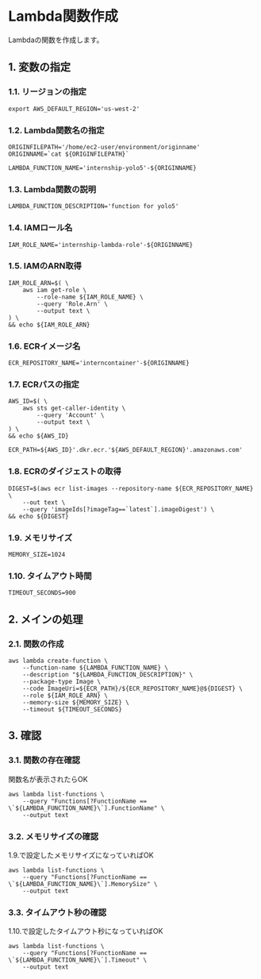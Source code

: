 <!-- omit in toc -->
# Lambda関数作成

Lambdaの関数を作成します。

## 1. 変数の指定

### 1.1. リージョンの指定

    export AWS_DEFAULT_REGION='us-west-2'

### 1.2. Lambda関数名の指定

    ORIGINFILEPATH='/home/ec2-user/environment/originname'
    ORIGINNAME=`cat ${ORIGINFILEPATH}`

    LAMBDA_FUNCTION_NAME='internship-yolo5'-${ORIGINNAME}

### 1.3. Lambda関数の説明

    LAMBDA_FUNCTION_DESCRIPTION='function for yolo5'

### 1.4. IAMロール名

    IAM_ROLE_NAME='internship-lambda-role'-${ORIGINNAME}

### 1.5. IAMのARN取得

    IAM_ROLE_ARN=$( \
        aws iam get-role \
            --role-name ${IAM_ROLE_NAME} \
            --query 'Role.Arn' \
            --output text \
    ) \
    && echo ${IAM_ROLE_ARN}

### 1.6. ECRイメージ名

    ECR_REPOSITORY_NAME='interncontainer'-${ORIGINNAME}

### 1.7. ECRパスの指定

    AWS_ID=$( \
        aws sts get-caller-identity \
            --query 'Account' \
            --output text \
    ) \
    && echo ${AWS_ID}

    ECR_PATH=${AWS_ID}'.dkr.ecr.'${AWS_DEFAULT_REGION}'.amazonaws.com'

### 1.8. ECRのダイジェストの取得

    DIGEST=$(aws ecr list-images --repository-name ${ECR_REPOSITORY_NAME} \
        --out text \
        --query 'imageIds[?imageTag==`latest`].imageDigest') \
    && echo ${DIGEST}

### 1.9. メモリサイズ

    MEMORY_SIZE=1024

### 1.10. タイムアウト時間

    TIMEOUT_SECONDS=900

## 2. メインの処理

### 2.1. 関数の作成

    aws lambda create-function \
        --function-name ${LAMBDA_FUNCTION_NAME} \
        --description "${LAMBDA_FUNCTION_DESCRIPTION}" \
        --package-type Image \
        --code ImageUri=${ECR_PATH}/${ECR_REPOSITORY_NAME}@${DIGEST} \
        --role ${IAM_ROLE_ARN} \
        --memory-size ${MEMORY_SIZE} \
        --timeout ${TIMEOUT_SECONDS}

## 3. 確認

### 3.1. 関数の存在確認

関数名が表示されたらOK

    aws lambda list-functions \
        --query "Functions[?FunctionName == \`${LAMBDA_FUNCTION_NAME}\`].FunctionName" \
        --output text

### 3.2. メモリサイズの確認

1.9.で設定したメモリサイズになっていればOK

    aws lambda list-functions \
        --query "Functions[?FunctionName == \`${LAMBDA_FUNCTION_NAME}\`].MemorySize" \
        --output text

### 3.3. タイムアウト秒の確認

1.10.で設定したタイムアウト秒になっていればOK

    aws lambda list-functions \
        --query "Functions[?FunctionName == \`${LAMBDA_FUNCTION_NAME}\`].Timeout" \
        --output text
